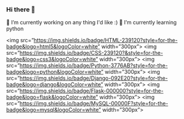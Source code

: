 ### Hi there 👋


🔭 I’m currently working on any thing I'd like :)
🌱 I’m currently learning python

<img src=”https://img.shields.io/badge/HTML-239120?style=for-the-badge&logo=html5&logoColor=white” width=”300px”> </a>
<img src=”https://img.shields.io/badge/CSS-239120?&style=for-the-badge&logo=css3&logoColor=white” width=”300px”> </a>
<img src=”https://img.shields.io/badge/Python-3776AB?style=for-the-badge&logo=python&logoColor=white” width=”300px”> </a>
<img src=”https://img.shields.io/badge/Django-092E20?style=for-the-badge&logo=django&logoColor=white” width=”300px”> </a>
<img src=”https://img.shields.io/badge/Flask-000000?style=for-the-badge&logo=flask&logoColor=white” width=”300px”> </a>
<img src=”https://img.shields.io/badge/MySQL-00000F?style=for-the-badge&logo=mysql&logoColor=white” width=”300px”> </a>


